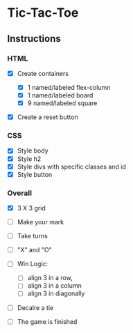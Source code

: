 # Tic-Tac-Toe

## Instructions

### HTML

- [x] Create containers

  - [x] 1 named/labeled flex-column
  - [x] 1 named/labeled board
  - [x] 9 named/labeled square

- [x] Create a reset button

### CSS

- [x] Style body
- [x] Style h2
- [x] Style divs with specific classes and id
- [x] Style button

### Overall

- [x] 3 X 3 grid

- [ ] Make your mark

- [ ] Take turns

- [ ] "X" and "O"

- [ ] Win Logic:

  - [ ] align 3 in a row,
  - [ ] align 3 in a column
  - [ ] align 3 in diagonally

- [ ] Decalre a tie

- [ ] The game is finished
